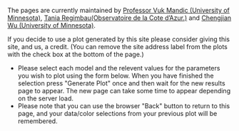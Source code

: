 The pages are currently maintained by [Professor Vuk Mandic (University of Minnesota)](mailto:mandic@physics.umn.edu), [Tania Regimbau(Observatoire de la Cote d’Azur.)](mailto:regimbau@oca.eu) and [Chengjian Wu (University of Minnesota)](mailto:wuxxx528@umn.edu).

If you decide to use a plot generated by this site please consider giving this site, and us, a credit. (You can remove the site address label from the plots with the check box at the bottom of the page.)

* Please select each model and the relevent values for the parameters you wish to plot using the form below. When you have finished the selection press "Generate Plot" once and then wait for the new results page to appear. The new page can take some time to appear depending on the server load.
* Please note that you can use the browser "Back" button to return to this page, and your data/color selections from your previous plot will be remembered.
